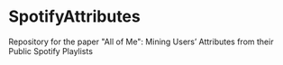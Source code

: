 # SpotifyAttributes

Repository for the paper "All of Me": Mining Users’ Attributes from their Public Spotify Playlists
